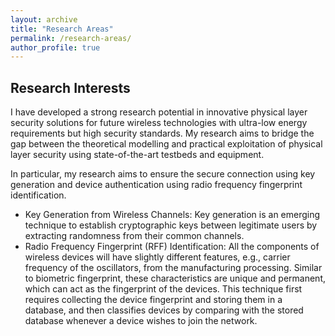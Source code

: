 ```yaml
---
layout: archive
title: "Research Areas"
permalink: /research-areas/
author_profile: true
---
```


## Research Interests
I have developed a strong research potential in innovative physical layer security solutions for future wireless technologies with ultra-low energy requirements but high security standards. My research aims to bridge the gap between the theoretical modelling and practical exploitation of physical layer security using state-of-the-art testbeds and equipment.

In particular, my research aims to ensure the secure connection using key generation and device authentication using radio frequency fingerprint identification.
* Key Generation from Wireless Channels: Key generation is an emerging technique to establish cryptographic keys between legitimate users by extracting randomness from their common channels.
* Radio Frequency Fingerprint (RFF) Identification: All the components of wireless devices will have slightly different features, e.g., carrier frequency of the oscillators, from the manufacturing processing. Similar to biometric fingerprint, these characteristics are unique and permanent, which can act as the fingerprint of the devices. This technique first requires collecting the device fingerprint and storing them in a database, and then classifies devices by comparing with the stored database whenever a device wishes to join the network.
